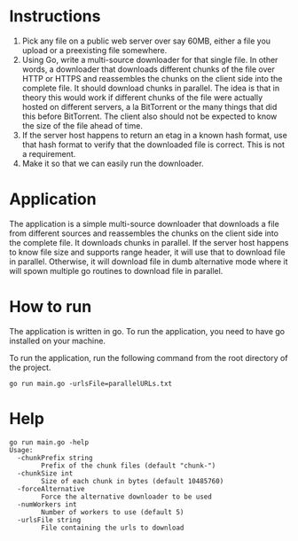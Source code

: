 # Instructions
1) Pick any file on a public web server over say 60MB, either a file you upload or a preexisting file somewhere.
2) Using Go, write a multi-source downloader for that single file. In other words, a downloader that downloads different chunks of the file over HTTP or HTTPS and reassembles the chunks on the client side into the complete file. It should download chunks in parallel. The idea is that in theory this would work if different chunks of the file were actually hosted on different servers, a la BitTorrent or the many things that did this before BitTorrent. The client also should not be expected to know the size of the file ahead of time.
3) If the server host happens to return an etag in a known hash format, use that hash format to verify that the downloaded file is correct. This is not a requirement.
4) Make it so that we can easily run the downloader.

# Application
The application is a simple multi-source downloader that downloads a file from different sources and reassembles the chunks on the client side into the complete file. It downloads chunks in parallel.
If the server host happens to know file size and supports range header, it will use that to download file in parallel. Otherwise, it will download file in dumb alternative mode where it will spown multiple go routines to download file in parallel.

# How to run
The application is written in go. To run the application, you need to have go installed on your machine.

To run the application, run the following command from the root directory of the project.
```
go run main.go -urlsFile=parallelURLs.txt
```

# Help
``` 
go run main.go -help
Usage:
  -chunkPrefix string
        Prefix of the chunk files (default "chunk-")
  -chunkSize int
        Size of each chunk in bytes (default 10485760)
  -forceAlternative
        Force the alternative downloader to be used
  -numWorkers int
        Number of workers to use (default 5)
  -urlsFile string
        File containing the urls to download  